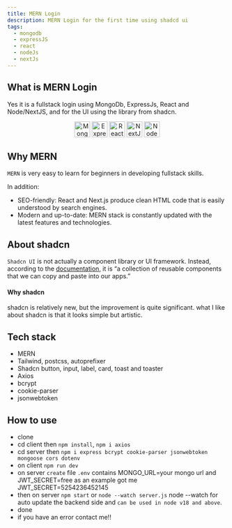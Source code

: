```yaml
---
title: MERN Login
description: MERN Login for the first time using shadcd ui
tags:
  - mongodb
  - expressJS
  - react
  - nodeJs
  - nextJs
---
```


## What is MERN Login
Yes it is a fullstack login using MongoDb, ExpressJs, React and Node/NextJS, and for the UI using the library from shadcn.

<p align="center">
<a href="https://www.mongodb.com/" target="_blank" rel="noreferrer"><img src="https://raw.githubusercontent.com/danielcranney/readme-generator/main/public/icons/skills/mongodb-colored.svg" width="36" height="36" alt="MongoDB" /></a>
<a href="https://expressjs.com/" target="_blank" rel="noreferrer"><img src="https://raw.githubusercontent.com/danielcranney/readme-generator/main/public/icons/skills/express-colored.svg" width="36" height="36" alt="Express" /></a>
<a href="https://reactjs.org/" target="_blank" rel="noreferrer"><img src="https://raw.githubusercontent.com/danielcranney/readme-generator/main/public/icons/skills/react-colored.svg" width="36" height="36" alt="React" /></a>
<a href="https://nextjs.org/docs" target="_blank" rel="noreferrer"><img src="https://raw.githubusercontent.com/danielcranney/readme-generator/main/public/icons/skills/nextjs-colored.svg" width="36" height="36" alt="NextJs" /></a>
<a href="https://nodejs.org/en/" target="_blank" rel="noreferrer"><img src="https://raw.githubusercontent.com/danielcranney/readme-generator/main/public/icons/skills/nodejs-colored.svg" width="36" height="36" alt="NodeJS" /></a>
</p>

## Why MERN
`MERN` is very easy to learn for beginners in developing fullstack skills.

In addition:
- SEO-friendly: React and Next.js produce clean HTML code that is easily understood by search engines.
- Modern and up-to-date: MERN stack is constantly updated with the latest features and technologies.

## About shadcn
`Shadcn UI` is not actually a component library or UI framework. Instead, according to the [documentation](https://ui.shadcn.com/), it is “a collection of reusable components that we can copy and paste into our apps.”

#### Why shadcn
shadcn is relatively new, but the improvement is quite significant. what I like about shadcn is that it looks simple but artistic.

## Tech stack
- MERN
- Tailwind, postcss, autoprefixer
- Shadcn button, input, label, card, toast and toaster
- Axios
- bcrypt
- cookie-parser
- jsonwebtoken

## How to use
- clone
- cd client then `npm install`, `npm i axios`
- cd server then `npm i express bcrypt cookie-parser jsonwebtoken mongoose cors dotenv`
- on client `npm run dev`
- on server `create` file `.env` contains MONGO_URL=your mongo url and JWT_SECRET=free as an example got me JWT_SECRET=5254236452145
- then on server `npm start` or `node --watch server.js` node --watch for auto update the backend side and `can be used in node v18 and above`.
- done
- if you have an error contact me!!
